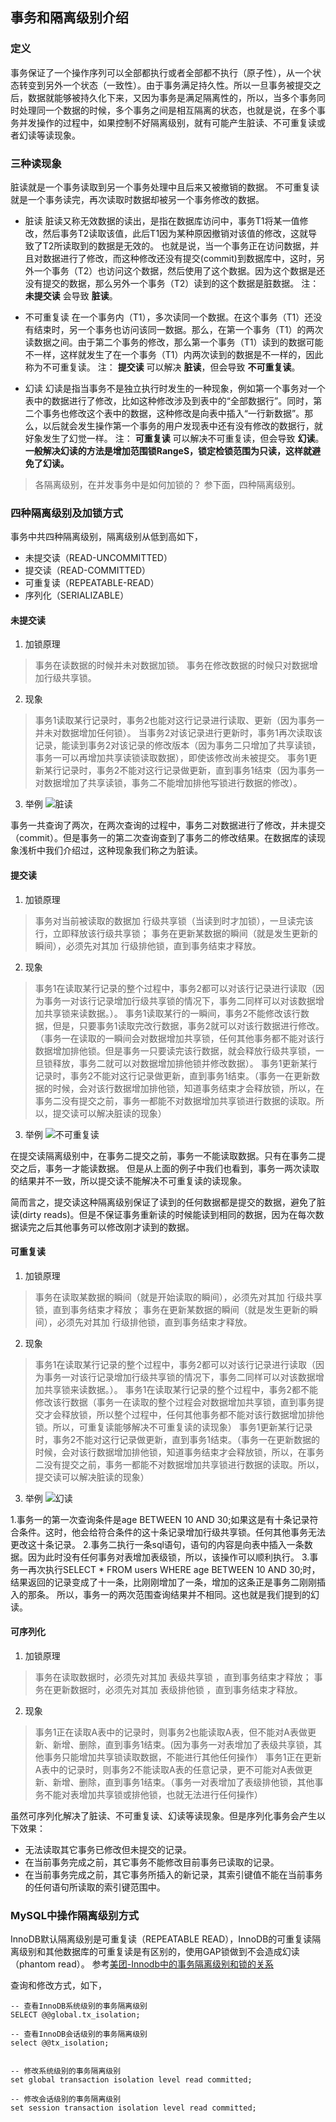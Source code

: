 ## 事务和隔离级别介绍

### 定义
事务保证了一个操作序列可以全部都执行或者全部都不执行（原子性），从一个状态转变到另外一个状态（一致性）。由于事务满足持久性。所以一旦事务被提交之后，数据就能够被持久化下来，又因为事务是满足隔离性的，所以，当多个事务同时处理同一个数据的时候，多个事务之间是相互隔离的状态，也就是说，在多个事务并发操作的过程中，如果控制不好隔离级别，就有可能产生脏读、不可重复读或者幻读等读现象。

### 三种读现象
脏读就是一个事务读取到另一个事务处理中且后来又被撤销的数据。
不可重复读就是一个事务读完，再次读取时数据却被另一个事务修改的数据。

- 脏读
    脏读又称无效数据的读出，是指在数据库访问中，事务T1将某一值修改，然后事务T2读取该值，此后T1因为某种原因撤销对该值的修改，这就导致了T2所读取到的数据是无效的。
    也就是说，当一个事务正在访问数据，并且对数据进行了修改，而这种修改还没有提交(commit)到数据库中，这时，另外一个事务（T2）也访问这个数据，然后使用了这个数据。因为这个数据是还没有提交的数据，那么另外一个事务（T2）读到的这个数据是脏数据。
    注： **未提交读** 会导致 **脏读**。

- 不可重复读
    在一个事务内（T1），多次读同一个数据。在这个事务（T1）还没有结束时，另一个事务也访问该同一数据。那么，在第一个事务（T1）的两次读数据之间。由于第二个事务的修改，那么第一个事务（T1）读到的数据可能不一样，这样就发生了在一个事务（T1）内两次读到的数据是不一样的，因此称为不可重复读。
    注： **提交读** 可以解决 **脏读**，但会导致 **不可重复读**。
    
- 幻读
    幻读是指当事务不是独立执行时发生的一种现象，例如第一个事务对一个表中的数据进行了修改，比如这种修改涉及到表中的“全部数据行”。同时，第二个事务也修改这个表中的数据，这种修改是向表中插入“一行新数据”。那么，以后就会发生操作第一个事务的用户发现表中还有没有修改的数据行，就好象发生了幻觉一样。
    注： **可重复读** 可以解决不可重复读，但会导致 **幻读**。
    **一般解决幻读的方法是增加范围锁RangeS，锁定检锁范围为只读，这样就避免了幻读。**

>各隔离级别，在并发事务中是如何加锁的？
参下面，四种隔离级别。

### 四种隔离级别及加锁方式
事务中共四种隔离级别，隔离级别从低到高如下，

- 未提交读（READ-UNCOMMITTED）
- 提交读（READ-COMMITTED）
- 可重复读（REPEATABLE-READ）
- 序列化（SERIALIZABLE）

#### 未提交读

1. 加锁原理
>事务在读数据的时候并未对数据加锁。
 事务在修改数据的时候只对数据增加行级共享锁。

2. 现象
>事务1读取某行记录时，事务2也能对这行记录进行读取、更新（因为事务一并未对数据增加任何锁）。
 当事务2对该记录进行更新时，事务1再次读取该记录，能读到事务2对该记录的修改版本（因为事务二只增加了共享读锁，事务一可以再增加共享读锁读取数据），即使该修改尚未被提交。
 事务1更新某行记录时，事务2不能对这行记录做更新，直到事务1结束（因为事务一对数据增加了共享读锁，事务二不能增加排他写锁进行数据的修改）。
 
3. 举例
![脏读](https://github.com/cangchen8180/my-java-project/blob/master/src/main/java/com/jimi/java/_interview/mysql/imgs/%E8%84%8F%E8%AF%BB.png)

事务一共查询了两次，在两次查询的过程中，事务二对数据进行了修改，并未提交（commit）。但是事务一的第二次查询查到了事务二的修改结果。在数据库的读现象浅析中我们介绍过，这种现象我们称之为脏读。

#### 提交读

1. 加锁原理
>事务对当前被读取的数据加 行级共享锁（当读到时才加锁），一旦读完该行，立即释放该行级共享锁；
 事务在更新某数据的瞬间（就是发生更新的瞬间），必须先对其加 行级排他锁，直到事务结束才释放。

2. 现象
>事务1在读取某行记录的整个过程中，事务2都可以对该行记录进行读取（因为事务一对该行记录增加行级共享锁的情况下，事务二同样可以对该数据增加共享锁来读数据。）。
 事务1读取某行的一瞬间，事务2不能修改该行数据，但是，只要事务1读取完改行数据，事务2就可以对该行数据进行修改。（事务一在读取的一瞬间会对数据增加共享锁，任何其他事务都不能对该行数据增加排他锁。但是事务一只要读完该行数据，就会释放行级共享锁，一旦锁释放，事务二就可以对数据增加排他锁并修改数据）。
 事务1更新某行记录时，事务2不能对这行记录做更新，直到事务1结束。（事务一在更新数据的时候，会对该行数据增加排他锁，知道事务结束才会释放锁，所以，在事务二没有提交之前，事务一都能不对数据增加共享锁进行数据的读取。所以，提交读可以解决脏读的现象）

3. 举例
 ![不可重复读](https://github.com/cangchen8180/my-java-project/blob/master/src/main/java/com/jimi/java/_interview/mysql/imgs/%E4%B8%8D%E5%8F%AF%E9%87%8D%E5%A4%8D%E8%AF%BB.png)

在提交读隔离级别中，在事务二提交之前，事务一不能读取数据。只有在事务二提交之后，事务一才能读数据。
但是从上面的例子中我们也看到，事务一两次读取的结果并不一致，所以提交读不能解决不可重复读的读现象。

简而言之，提交读这种隔离级别保证了读到的任何数据都是提交的数据，避免了脏读(dirty reads)。但是不保证事务重新读的时候能读到相同的数据，因为在每次数据读完之后其他事务可以修改刚才读到的数据。

#### 可重复读

1. 加锁原理
>事务在读取某数据的瞬间（就是开始读取的瞬间），必须先对其加 行级共享锁，直到事务结束才释放；
 事务在更新某数据的瞬间（就是发生更新的瞬间），必须先对其加 行级排他锁，直到事务结束才释放。

2. 现象
>事务1在读取某行记录的整个过程中，事务2都可以对该行记录进行读取（因为事务一对该行记录增加行级共享锁的情况下，事务二同样可以对该数据增加共享锁来读数据。）。
 事务1在读取某行记录的整个过程中，事务2都不能修改该行数据（事务一在读取的整个过程会对数据增加共享锁，直到事务提交才会释放锁，所以整个过程中，任何其他事务都不能对该行数据增加排他锁。所以，可重复读能够解决不可重复读的读现象）
 事务1更新某行记录时，事务2不能对这行记录做更新，直到事务1结束。（事务一在更新数据的时候，会对该行数据增加排他锁，知道事务结束才会释放锁，所以，在事务二没有提交之前，事务一都能不对数据增加共享锁进行数据的读取。所以，提交读可以解决脏读的现象）

3. 举例
![幻读](https://github.com/cangchen8180/my-java-project/blob/master/src/main/java/com/jimi/java/_interview/mysql/imgs/%E5%B9%BB%E8%AF%BB.png)

1.事务一的第一次查询条件是age BETWEEN 10 AND 30;如果这是有十条记录符合条件。这时，他会给符合条件的这十条记录增加行级共享锁。任何其他事务无法更改这十条记录。
2.事务二执行一条sql语句，语句的内容是向表中插入一条数据。因为此时没有任何事务对表增加表级锁，所以，该操作可以顺利执行。
3.事务一再次执行SELECT * FROM users WHERE age BETWEEN 10 AND 30;时，结果返回的记录变成了十一条，比刚刚增加了一条，增加的这条正是事务二刚刚插入的那条。
所以，事务一的两次范围查询结果并不相同。这也就是我们提到的幻读。

#### 可序列化

1. 加锁原理
>事务在读取数据时，必须先对其加 表级共享锁 ，直到事务结束才释放；
 事务在更新数据时，必须先对其加 表级排他锁 ，直到事务结束才释放。

2. 现象
>事务1正在读取A表中的记录时，则事务2也能读取A表，但不能对A表做更新、新增、删除，直到事务1结束。(因为事务一对表增加了表级共享锁，其他事务只能增加共享锁读取数据，不能进行其他任何操作）
 事务1正在更新A表中的记录时，则事务2不能读取A表的任意记录，更不可能对A表做更新、新增、删除，直到事务1结束。（事务一对表增加了表级排他锁，其他事务不能对表增加共享锁或排他锁，也就无法进行任何操作）

虽然可序列化解决了脏读、不可重复读、幻读等读现象。但是序列化事务会产生以下效果：

- 无法读取其它事务已修改但未提交的记录。
- 在当前事务完成之前，其它事务不能修改目前事务已读取的记录。
- 在当前事务完成之前，其它事务所插入的新记录，其索引键值不能在当前事务的任何语句所读取的索引键范围中。


### MySQL中操作隔离级别方式
InnoDB默认隔离级别是可重复读（REPEATABLE READ），InnoDB的可重复读隔离级别和其他数据库的可重复读是有区别的，使用GAP锁做到不会造成幻读（phantom read）。
参考[美团-Innodb中的事务隔离级别和锁的关系](http://tech.meituan.com/innodb-lock.html)

查询和修改方式，如下，
  
```mysql
-- 查看InnoDB系统级别的事务隔离级别
SELECT @@global.tx_isolation;

-- 查看InnoDB会话级别的事务隔离级别
select @@tx_isolation;  


-- 修改系统级别的事务隔离级别
set global transaction isolation level read committed;

-- 修改会话级别的事务隔离级别
set session transaction isolation level read committed;
```









